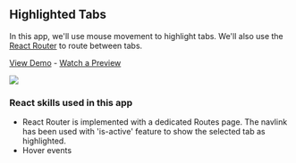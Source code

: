 ## Highlighted Tabs

In this app, we'll use mouse movement to highlight tabs. We'll also use the [React Router](https://reacttraining.com/react-router/) to route between tabs.

[View Demo](https://yyhfg.codesandbox.io/) - [Watch a Preview](https://learn.chrisoncode.io/courses/10-react-apps-series-a/348622-03-highlight-tabs/992072-00-browser-tabs-preview) 

[![](https://scotch-res.cloudinary.com/video/upload/vs_50,dl_200,e_loop/v1592352063/03_-_browser_tabs_rshfqe.gif)](https://learn.chrisoncode.io/courses/10-react-apps-series-a/348622-03-highlight-tabs/992072-00-browser-tabs-preview)

### React skills used in this app

- React Router is implemented with a dedicated Routes page. The navlink has been used with 'is-active' feature to show the selected tab as highlighted.
- Hover events
